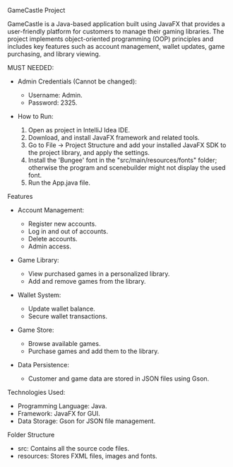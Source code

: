 GameCastle Project

GameCastle is a Java-based application built using JavaFX that provides a user-friendly platform for customers to manage their gaming libraries. The project implements object-oriented programming (OOP) principles and includes key features such as account management, wallet updates, game purchasing, and library viewing.

MUST NEEDED:

- Admin Credentials (Cannot be changed):
  - Username: Admin.
  - Password: 2325.

- How to Run:
  1. Open as project in IntelliJ Idea IDE.
  2. Download, and install JavaFX framework and related tools.
  3. Go to File -> Project Structure and add your installed JavaFX SDK to the project library, and apply the settings.
  4. Install the 'Bungee' font in the "src/main/resources/fonts" folder;
     otherwise the program and scenebuilder might not display the used font.
  5. Run the App.java file.

Features

- Account Management:
  - Register new accounts.
  - Log in and out of accounts.
  - Delete accounts.
  - Admin access.

- Game Library:
  - View purchased games in a personalized library.
  - Add and remove games from the library.

- Wallet System:
  - Update wallet balance.
  - Secure wallet transactions.

- Game Store:
  - Browse available games.
  - Purchase games and add them to the library.

- Data Persistence:
  - Customer and game data are stored in JSON files using Gson.

Technologies Used:

  - Programming Language: Java.
  - Framework: JavaFX for GUI.
  - Data Storage: Gson for JSON file management.

Folder Structure

- src: Contains all the source code files.
- resources: Stores FXML files, images and fonts.

